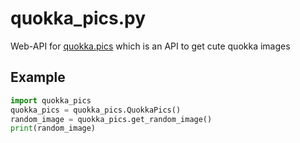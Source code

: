# quokka_pics.py
Web-API for [quokka.pics](https://quokka.pics) which is an API to get cute quokka images

## Example
```python
import quokka_pics
quokka_pics = quokka_pics.QuokkaPics()
random_image = quokka_pics.get_random_image()
print(random_image)
```
